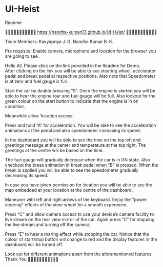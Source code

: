 # UI-Heist

Readme 



🚗🚗🚗🚗🚗🚗🚗🚗🚗🚗🚗
https://nandha-kumar03.github.io/UI-Heist/
🚗🚗🚗🚗🚗🚗🚗🚗🚗🚗🚗


Team Members:
Kavyapriya J. G.
Nandha Kumar B. K.


Pre requisite:
	Enable camera, microphone and location for the browser you are going to see.


Hello All, 
Please click on the link provided in the Readme for Demo.  
After clicking on the link you will be able to see steering wheel, accelerator pedal and break pedal at respective positions. Also note that Speedometer is at zero and fuel gauge is full. 

Start the car by double pressing “S”.
Once the engine is started you will be able to hear the engine roar and fuel gauge will be full. Also lookout for the green colour on the start button to indicate that the engine is in on condition. 

Meanwhile allow ‘location access’.

Press and hold “A” for acceleration.
You will be able to see the acceleration animations at the pedal and also speedometer increasing its speed.

In the dashboard you will be able to see the time on the top left and greetings message at the center and temperature at the top right.
The greetings at the centre will be based on the time.

The fuel gauge will gradually decrease when the car is in ON state. Also checkout the break animation in break pedal when “B” is pressed. When the break is applied you will be able to see the speedometer gradually decreasing its speed. 

In case you have given permission for location you will be able to see the map embedded at your location at the centre of the dashboard.  

Maneuver with left and right arrows of the keyboard. Enjoy the "power steering" effects of the steer wheel for a smooth experience.

Press “C” and allow camera access to use your device’s camera facility to live stream on the rear view mirror of the car. Again press “C” for stopping the live stream and turning off the camera.

Press “E” to hear a roaring effect while stopping the car. Notice that the colour of start/stop button will change to red and the display features in the dashboard will be turned off.

Look out for different animations apart from the aforementioned features. Thank You 🚗🚗🚗🚗🚗🚗🚗🚗🚗🚗🚗


